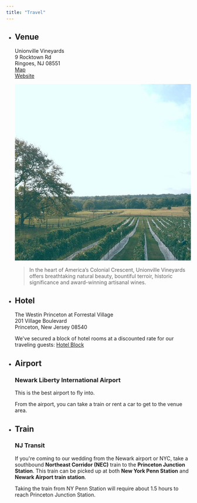 ```yaml
---
title: "Travel"
---
```

* ## Venue ##

   Unionville Vineyards  
   9 Rocktown Rd  
   Ringoes, NJ 08551  
   <a href="https://goo.gl/maps/RsYQhQ7h11MaPMZH8" target="\_blank" rel="noopener noreferrer" title="Unionville Vineyards Map">Map</a>  
   <a href="https://unionvillevineyards.com/" target="\_blank" rel="noopener noreferrer" title="Unionville Vineyards">Website</a>  

   <div class="layout--img-w-quote">

   ![Unionville Vineyards](../images/unionville.jpg)

   > In the heart of America’s Colonial Crescent, Unionville Vineyards offers breathtaking natural beauty, bountiful terroir, historic significance and award-winning artisanal wines.

   </div>

* ## Hotel ##

   The Westin Princeton at Forrestal Village  
   201 Village Boulevard  
   Princeton, New Jersey 08540

   We've secured a block of hotel rooms at a discounted rate for our traveling guests:
   <a href="https://www.marriott.com/event-reservations/reservation-link.mi?id=1615915908390&key=GRP&app=resvlink" target="\_blank" rel="noopener noreferrer" title="Hotel block for Westin Princeton">Hotel Block</a>

* ## Airport ##

   ### Newark Liberty International Airport ###

   This is the best airport to fly into.

   From the airport, you can take a train or rent a car to get to the venue area.

* ## Train ##

   ### NJ Transit ###

   If you're coming to our wedding from the Newark airport or NYC, take a southbound __Northeast Corridor (NEC)__ train to the __Princeton Junction Station__. This train can be picked up at both __New York Penn Station__ and __Newark Airport train station__.

   Taking the train from NY Penn Station will require about 1.5 hours to reach Princeton Junction Station.
